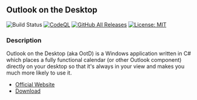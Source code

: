 ## Outlook on the Desktop

![Build Status](https://github.com/mscrivo/ootd/actions/workflows/build.yml/badge.svg) [![CodeQL](https://github.com/mscrivo/OotD/actions/workflows/codeql-analysis.yml/badge.svg)](https://github.com/mscrivo/OotD/actions/workflows/codeql-analysis.yml) [![GitHub All Releases](https://img.shields.io/github/downloads/mscrivo/OotD/total.svg)]() [![License: MIT](https://img.shields.io/badge/License-MIT-yellow.svg)](https://opensource.org/licenses/MIT) 

### Description
Outlook on the Desktop (aka OotD) is a Windows application written in C# which places a fully functional calendar (or other Outlook component) directly on your desktop so that it's always in your view and makes you much more likely to use it.

* [Official Website](https://outlookonthedesktop.com)
* [Download](https://outlookonthedesktop.com/download)
